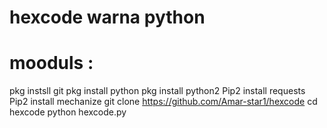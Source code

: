 # hexcode warna python
# mooduls :
pkg instsll git
pkg install python
pkg install python2 
Pip2 install requests
Pip2 install mechanize
git clone https://github.com/Amar-star1/hexcode
cd hexcode
python hexcode.py
